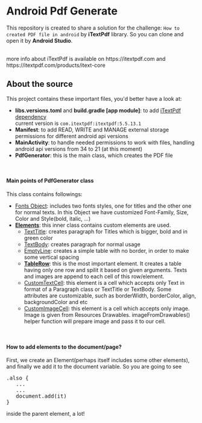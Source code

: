 # Android Pdf Generate
This repository is created to share a solution for the challenge: `How to created PDF file in android` by **iTextPdf** library. So you can clone and open it by **Android Studio**.

<br>
more info about iTextPdf is available on https://itextpdf.com and https://itextpdf.com/products/itext-core

## About the source
This project contains these important files, you'd better have a look at:
+ **libs.versions.toml** and **build.gradle [app module]**: to add <ins>iTextPdf dependency</ins><br>
  current version is `com.itextpdf:itextpdf:5.5.13.1`
+ **Manifest**: to add READ, WRITE and MANAGE external storage permissions for different android api versions
+ **MainActivity**: to handle needed permissions to work with files, handling android api versions from 34 to 21 (at this moment)
+ **PdfGenerator**: this is the main class, which creates the PDF file

<br>

#### Main points of  PdfGenerator class
This class contains followings:
+ <ins>Fonts Object</ins>: includes two fonts styles, one for titles and the other one for normal texts. In this Object we have customized Font-Family, Size, Color and Style(bold, italic, ...)
+ <ins>**Elements**</ins>: this inner class contains custom elements are used.
    - <ins>TextTitle</ins>: creates paragraph for Titles which is bigger, bold and in green color
    - <ins>TextBody</ins>: creates paragraph for normal usage
    - <ins>EmptyLine</ins>: creates a simple table with no border, in order to make some vertical spacing
    - **<ins>TableRow</ins>**: this is the most important element. It creates a table having only one row and spilit it based on given arguments. Texts and images are append to each cell of this row/element.
    - <ins>CustomTextCell</ins>: this element is a cell which accepts only Text in format of a Paragraph class or TextTitle or TextBody. Some attributes are customizable, such as borderWidth, borderColor, align, backgroundColor and etc
    - <ins>CustomImageCell</ins>:  this element is a cell which accepts only image. Image is given from Resources Drawables. imageFromDrawables() helper function will prepare image and pass it to our cell.

<br>

#### How to add elements to the document/page?
First, we create an Element(perhaps itself includes some other elements),
and finally we add it to the document variable. So you are going to see

<pre>.also {
   ...
   ...
   document.add(it)
}</pre>

inside the parent element, a lot!
